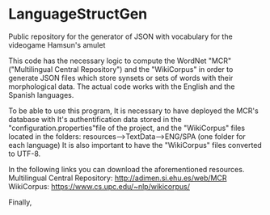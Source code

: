 # LanguageStructGen
Public repository for the generator of JSON with vocabulary for the videogame Hamsun's amulet

This code has the necessary logic to compute the WordNet "MCR" ("Multilingual Central Repository") and the "WikiCorpus" in order to generate
JSON files which store synsets or sets of words with their morphological data. The actual code works with the English and the Spanish
languages.

To be able to use this program, It is necessary to have deployed the MCR's database with It's authentification data stored in 
the "configuration.properties"file of the project, and the "WikiCorpus" files located in the folders:
resources-->TextData-->ENG/SPA (one folder for each language)
It is also important to have the "WikiCorpus" files converted to UTF-8.

In the following links you can download the aforementioned resources.
Multilingual Central Repository: http://adimen.si.ehu.es/web/MCR
WikiCorpus: https://www.cs.upc.edu/~nlp/wikicorpus/

Finally,
